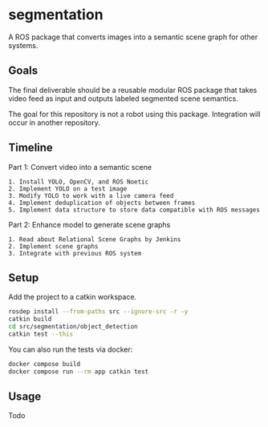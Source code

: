 # segmentation

A ROS package that converts images into a semantic scene graph for other systems.

## Goals

The final deliverable should be a reusable modular ROS package that takes video feed as input and outputs labeled segmented scene semantics.

The goal for this repository is not a robot using this package. Integration will occur in another repository.

## Timeline

Part 1: Convert video into a semantic scene

    1. Install YOLO, OpenCV, and ROS Noetic
    2. Implement YOLO on a test image
    3. Modify YOLO to work with a live camera feed
    4. Implement deduplication of objects between frames
    5. Implement data structure to store data compatible with ROS messages

Part 2: Enhance model to generate scene graphs

    1. Read about Relational Scene Graphs by Jenkins
    2. Implement scene graphs
    3. Integrate with previous ROS system

## Setup

Add the project to a catkin workspace.

```bash
rosdep install --from-paths src --ignore-src -r -y
catkin build
cd src/segmentation/object_detection
catkin test --this
```

You can also run the tests via docker:

```bash
docker compose build
docker compose run --rm app catkin test
```

## Usage

Todo
